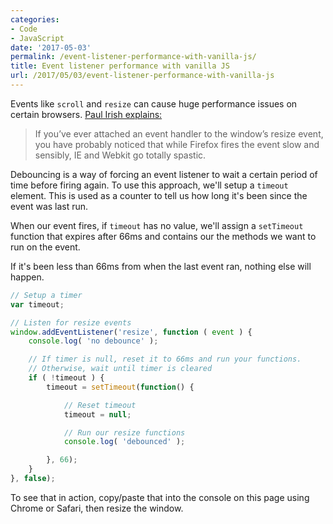 ```yaml
---
categories:
- Code
- JavaScript
date: '2017-05-03'
permalink: /event-listener-performance-with-vanilla-js/
title: Event listener performance with vanilla JS
url: /2017/05/03/event-listener-performance-with-vanilla-js
---
```


Events like `scroll` and `resize` can cause huge performance issues on certain browsers. [Paul Irish explains:](https://www.paulirish.com/2009/throttled-smartresize-jquery-event-handler/)

> If you’ve ever attached an event handler to the window’s resize event, you have probably noticed that while Firefox fires the event slow and sensibly, IE and Webkit go totally spastic.

Debouncing is a way of forcing an event listener to wait a certain period of time before firing again. To use this approach, we'll setup a `timeout` element. This is used as a counter to tell us how long it's been since the event was last run.

When our event fires, if `timeout` has no value, we'll assign a `setTimeout` function that expires after 66ms and contains our the methods we want to run on the event.

If it's been less than 66ms from when the last event ran, nothing else will happen.

```javascript
// Setup a timer
var timeout;

// Listen for resize events
window.addEventListener('resize', function ( event ) {
	console.log( 'no debounce' );

	// If timer is null, reset it to 66ms and run your functions.
	// Otherwise, wait until timer is cleared
	if ( !timeout ) {
		timeout = setTimeout(function() {

			// Reset timeout
			timeout = null;

			// Run our resize functions
			console.log( 'debounced' );

		}, 66);
	}
}, false);
```

To see that in action, copy/paste that into the console on this page using Chrome or Safari, then resize the window.
